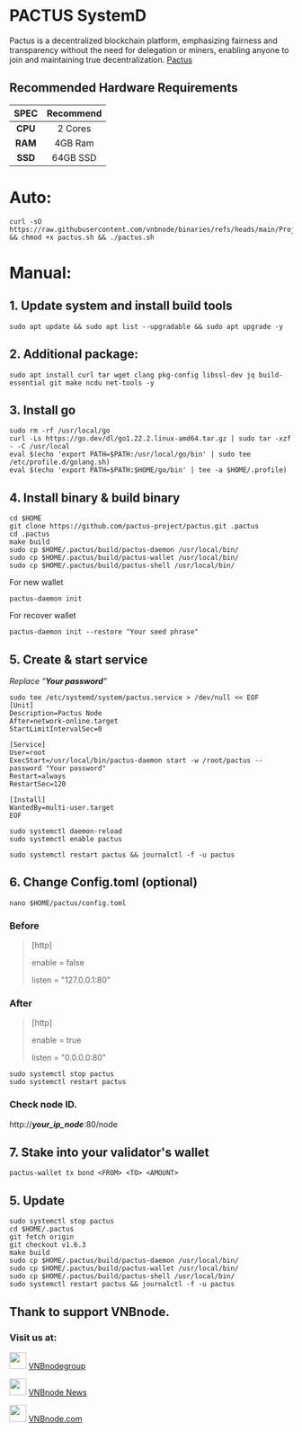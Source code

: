 # PACTUS SystemD
Pactus is a decentralized blockchain platform, emphasizing fairness and transparency without the need for delegation or miners, enabling anyone to join and maintaining true decentralization.
[Pactus](https://pactus.org/)

## Recommended Hardware Requirements 

|   SPEC      |        Recommend          |
| :---------: | :-----------------------: |
|   **CPU**   |        2 Cores            |
|   **RAM**   |        4GB  Ram           |
|   **SSD**   |        64GB SSD           | 

# Auto:
```
curl -sO https://raw.githubusercontent.com/vnbnode/binaries/refs/heads/main/Projects/Pactus/pactus.sh  && chmod +x pactus.sh && ./pactus.sh
```
# Manual:
## 1. Update system and install build tools
```
sudo apt update && sudo apt list --upgradable && sudo apt upgrade -y
```
## 2. Additional package:
```
sudo apt install curl tar wget clang pkg-config libssl-dev jq build-essential git make ncdu net-tools -y
```
## 3. Install go
```
sudo rm -rf /usr/local/go
curl -Ls https://go.dev/dl/go1.22.2.linux-amd64.tar.gz | sudo tar -xzf - -C /usr/local
eval $(echo 'export PATH=$PATH:/usr/local/go/bin' | sudo tee /etc/profile.d/golang.sh)
eval $(echo 'export PATH=$PATH:$HOME/go/bin' | tee -a $HOME/.profile)
```
## 4. Install binary & build binary
```
cd $HOME
git clone https://github.com/pactus-project/pactus.git .pactus
cd .pactus
make build
sudo cp $HOME/.pactus/build/pactus-daemon /usr/local/bin/
sudo cp $HOME/.pactus/build/pactus-wallet /usr/local/bin/
sudo cp $HOME/.pactus/build/pactus-shell /usr/local/bin/
```
For new wallet
```
pactus-daemon init
```
For recover wallet
```
pactus-daemon init --restore "Your seed phrase"
```
## 5. Create & start service
_Replace "**Your password**"_
```
sudo tee /etc/systemd/system/pactus.service > /dev/null << EOF
[Unit]
Description=Pactus Node
After=network-online.target
StartLimitIntervalSec=0

[Service]
User=root
ExecStart=/usr/local/bin/pactus-daemon start -w /root/pactus --password "Your password"
Restart=always
RestartSec=120

[Install]
WantedBy=multi-user.target
EOF

sudo systemctl daemon-reload
sudo systemctl enable pactus
```
```
sudo systemctl restart pactus && journalctl -f -u pactus
```
## 6. Change Config.toml (optional)
```
nano $HOME/pactus/config.toml
```
### Before
> [http]
> 
> enable = false
> 
> listen = "127.0.0.1:80"
> 
### After
> [http]
> 
> enable = true
> 
> listen = "0.0.0.0:80"
> 
```
sudo systemctl stop pactus
sudo systemctl restart pactus
```
### Check node ID.
http://***your_ip_node***:80/node
## 7. Stake into your validator's wallet
```
pactus-wallet tx bond <FROM> <TO> <AMOUNT>
```
## 5. Update
```
sudo systemctl stop pactus
cd $HOME/.pactus
git fetch origin
git checkout v1.6.3
make build
sudo cp $HOME/.pactus/build/pactus-daemon /usr/local/bin/
sudo cp $HOME/.pactus/build/pactus-wallet /usr/local/bin/
sudo cp $HOME/.pactus/build/pactus-shell /usr/local/bin/
sudo systemctl restart pactus && journalctl -f -u pactus
```
## Thank to support VNBnode.
### Visit us at:

<img src="https://user-images.githubusercontent.com/50621007/183283867-56b4d69f-bc6e-4939-b00a-72aa019d1aea.png" width="30"/> <a href="https://t.me/VNBnodegroup" target="_blank">VNBnodegroup</a>

<img src="https://user-images.githubusercontent.com/50621007/183283867-56b4d69f-bc6e-4939-b00a-72aa019d1aea.png" width="30"/> <a href="https://t.me/Vnbnode" target="_blank">VNBnode News</a>

<img src="https://github.com/vnbnode/binaries/blob/main/Logo/VNBnode.jpg" width="30"/> <a href="https://VNBnode.com" target="_blank">VNBnode.com</a>


